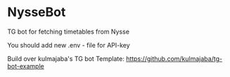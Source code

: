 # NysseBot
TG bot for fetching timetables from Nysse

You should add new .env - file for API-key 

Build over kulmajaba's TG bot Template: https://github.com/kulmajaba/tg-bot-example